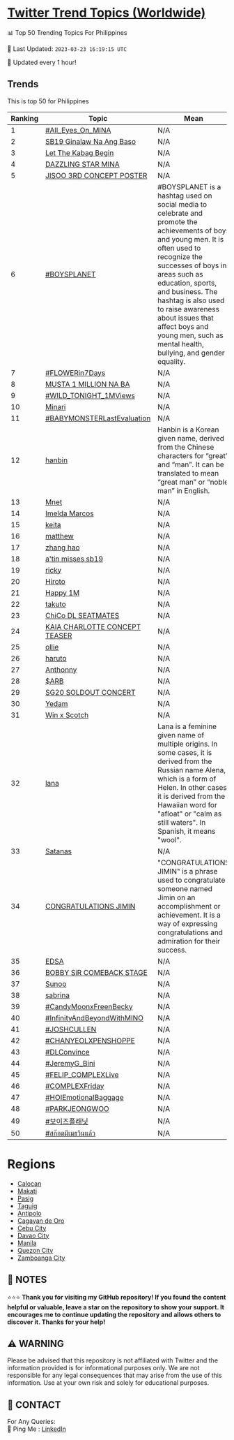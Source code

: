 [Twitter Trend Topics (Worldwide)](https://github.com/ErcinDedeoglu/Twitter-Trend-Topics)
==========


📊 Top 50 Trending Topics For Philippines

📆 Last Updated: `2023-03-23 16:19:15 UTC`

🔧 Updated every 1 hour!


## Trends

This is top 50 for Philippines

| Ranking | Topic | Mean |
| ------- | ------------ | ------------ |
| 1 | [#All_Eyes_On_MINA](http://twitter.com/search?q=%23All_Eyes_On_MINA) | N/A |
| 2 | [SB19 Ginalaw Na Ang Baso](http://twitter.com/search?q=SB19+Ginalaw+Na+Ang+Baso) | N/A |
| 3 | [Let The Kabag Begin](http://twitter.com/search?q=Let+The+Kabag+Begin) | N/A |
| 4 | [DAZZLING STAR MINA](http://twitter.com/search?q=DAZZLING+STAR+MINA) | N/A |
| 5 | [JISOO 3RD CONCEPT POSTER](http://twitter.com/search?q=JISOO+3RD+CONCEPT+POSTER) | N/A |
| 6 | [#BOYSPLANET](http://twitter.com/search?q=%23BOYSPLANET) | #BOYSPLANET is a hashtag used on social media to celebrate and promote the achievements of boys and young men. It is often used to recognize the successes of boys in areas such as education, sports, and business. The hashtag is also used to raise awareness about issues that affect boys and young men, such as mental health, bullying, and gender equality. |
| 7 | [#FLOWERin7Days](http://twitter.com/search?q=%23FLOWERin7Days) | N/A |
| 8 | [MUSTA 1 MILLION NA BA](http://twitter.com/search?q=MUSTA+1+MILLION+NA+BA) | N/A |
| 9 | [#WILD_TONIGHT_1MViews](http://twitter.com/search?q=%23WILD_TONIGHT_1MViews) | N/A |
| 10 | [Minari](http://twitter.com/search?q=Minari) | N/A |
| 11 | [#BABYMONSTERLastEvaluation](http://twitter.com/search?q=%23BABYMONSTERLastEvaluation) | N/A |
| 12 | [hanbin](http://twitter.com/search?q=hanbin) | Hanbin is a Korean given name, derived from the Chinese characters for “great” and “man”. It can be translated to mean “great man” or “noble man” in English. |
| 13 | [Mnet](http://twitter.com/search?q=Mnet) | N/A |
| 14 | [Imelda Marcos](http://twitter.com/search?q=Imelda+Marcos) | N/A |
| 15 | [keita](http://twitter.com/search?q=keita) | N/A |
| 16 | [matthew](http://twitter.com/search?q=matthew) | N/A |
| 17 | [zhang hao](http://twitter.com/search?q=zhang+hao) | N/A |
| 18 | [a'tin misses sb19](http://twitter.com/search?q=a%27tin+misses+sb19) | N/A |
| 19 | [ricky](http://twitter.com/search?q=ricky) | N/A |
| 20 | [Hiroto](http://twitter.com/search?q=Hiroto) | N/A |
| 21 | [Happy 1M](http://twitter.com/search?q=Happy+1M) | N/A |
| 22 | [takuto](http://twitter.com/search?q=takuto) | N/A |
| 23 | [ChiCo DL SEATMATES](http://twitter.com/search?q=ChiCo+DL+SEATMATES) | N/A |
| 24 | [KAIA CHARLOTTE CONCEPT TEASER](http://twitter.com/search?q=KAIA+CHARLOTTE+CONCEPT+TEASER) | N/A |
| 25 | [ollie](http://twitter.com/search?q=ollie) | N/A |
| 26 | [haruto](http://twitter.com/search?q=haruto) | N/A |
| 27 | [Anthonny](http://twitter.com/search?q=Anthonny) | N/A |
| 28 | [$ARB](http://twitter.com/search?q=%24ARB) | N/A |
| 29 | [SG20 SOLDOUT CONCERT](http://twitter.com/search?q=SG20+SOLDOUT+CONCERT) | N/A |
| 30 | [Yedam](http://twitter.com/search?q=Yedam) | N/A |
| 31 | [Win x Scotch](http://twitter.com/search?q=Win+x+Scotch) | N/A |
| 32 | [lana](http://twitter.com/search?q=lana) | Lana is a feminine given name of multiple origins. In some cases, it is derived from the Russian name Alena, which is a form of Helen. In other cases, it is derived from the Hawaiian word for "afloat" or "calm as still waters". In Spanish, it means "wool". |
| 33 | [Satanas](http://twitter.com/search?q=Satanas) | N/A |
| 34 | [CONGRATULATIONS JIMIN](http://twitter.com/search?q=CONGRATULATIONS+JIMIN) | "CONGRATULATIONS JIMIN" is a phrase used to congratulate someone named Jimin on an accomplishment or achievement. It is a way of expressing congratulations and admiration for their success. |
| 35 | [EDSA](http://twitter.com/search?q=EDSA) | N/A |
| 36 | [BOBBY SiR COMEBACK STAGE](http://twitter.com/search?q=BOBBY+SiR+COMEBACK+STAGE) | N/A |
| 37 | [Sunoo](http://twitter.com/search?q=Sunoo) | N/A |
| 38 | [sabrina](http://twitter.com/search?q=sabrina) | N/A |
| 39 | [#CandyMoonxFreenBecky](http://twitter.com/search?q=%23CandyMoonxFreenBecky) | N/A |
| 40 | [#InfinityAndBeyondWithMINO](http://twitter.com/search?q=%23InfinityAndBeyondWithMINO) | N/A |
| 41 | [#JOSHCULLEN](http://twitter.com/search?q=%23JOSHCULLEN) | N/A |
| 42 | [#CHANYEOLXPENSHOPPE](http://twitter.com/search?q=%23CHANYEOLXPENSHOPPE) | N/A |
| 43 | [#DLConvince](http://twitter.com/search?q=%23DLConvince) | N/A |
| 44 | [#JeremyG_Bini](http://twitter.com/search?q=%23JeremyG_Bini) | N/A |
| 45 | [#FELIP_COMPLEXLive](http://twitter.com/search?q=%23FELIP_COMPLEXLive) | N/A |
| 46 | [#COMPLEXFriday](http://twitter.com/search?q=%23COMPLEXFriday) | N/A |
| 47 | [#HOIEmotionalBaggage](http://twitter.com/search?q=%23HOIEmotionalBaggage) | N/A |
| 48 | [#PARKJEONGWOO](http://twitter.com/search?q=%23PARKJEONGWOO) | N/A |
| 49 | [#보이즈플래닛](http://twitter.com/search?q=%23%eb%b3%b4%ec%9d%b4%ec%a6%88%ed%94%8c%eb%9e%98%eb%8b%9b) | N/A |
| 50 | [#สก๊อตมีเมธวินแล้ว](http://twitter.com/search?q=%23%e0%b8%aa%e0%b8%81%e0%b9%8a%e0%b8%ad%e0%b8%95%e0%b8%a1%e0%b8%b5%e0%b9%80%e0%b8%a1%e0%b8%98%e0%b8%a7%e0%b8%b4%e0%b8%99%e0%b9%81%e0%b8%a5%e0%b9%89%e0%b8%a7) | N/A |



# Regions

* [Calocan](</Philippines/Calocan.md>)
* [Makati](</Philippines/Makati.md>)
* [Pasig](</Philippines/Pasig.md>)
* [Taguig](</Philippines/Taguig.md>)
* [Antipolo](</Philippines/Antipolo.md>)
* [Cagayan de Oro](</Philippines/Cagayan de Oro.md>)
* [Cebu City](</Philippines/Cebu City.md>)
* [Davao City](</Philippines/Davao City.md>)
* [Manila](</Philippines/Manila.md>)
* [Quezon City](</Philippines/Quezon City.md>)
* [Zamboanga City](</Philippines/Zamboanga City.md>)



## 📝 NOTES

⭐⭐⭐ **Thank you for visiting my GitHub repository! If you found the content helpful or valuable, leave a star on the repository to show your support. It encourages me to continue updating the repository and allows others to discover it. Thanks for your help!**


## ⚠️ WARNING

Please be advised that this repository is not affiliated with Twitter and the information provided is for informational purposes only. We are not responsible for any legal consequences that may arise from the use of this information. Use at your own risk and solely for educational purposes.


## 📨 CONTACT

 For Any Queries:  
            🏓 Ping Me : [LinkedIn](https://www.linkedin.com/in/ercindedeoglu/)
